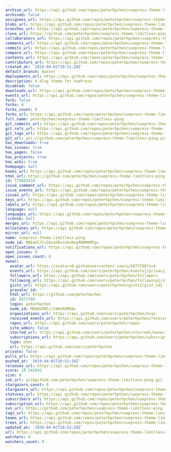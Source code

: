 ```yaml
---
archive_url: https://api.github.com/repos/peterhpchen/vuepress-theme-limitless-ping/{archive_format}{/ref}
archived: false
assignees_url: https://api.github.com/repos/peterhpchen/vuepress-theme-limitless-ping/assignees{/user}
blobs_url: https://api.github.com/repos/peterhpchen/vuepress-theme-limitless-ping/git/blobs{/sha}
branches_url: https://api.github.com/repos/peterhpchen/vuepress-theme-limitless-ping/branches{/branch}
clone_url: https://github.com/peterhpchen/vuepress-theme-limitless-ping.git
collaborators_url: https://api.github.com/repos/peterhpchen/vuepress-theme-limitless-ping/collaborators{/collaborator}
comments_url: https://api.github.com/repos/peterhpchen/vuepress-theme-limitless-ping/comments{/number}
commits_url: https://api.github.com/repos/peterhpchen/vuepress-theme-limitless-ping/commits{/sha}
compare_url: https://api.github.com/repos/peterhpchen/vuepress-theme-limitless-ping/compare/{base}...{head}
contents_url: https://api.github.com/repos/peterhpchen/vuepress-theme-limitless-ping/contents/{+path}
contributors_url: https://api.github.com/repos/peterhpchen/vuepress-theme-limitless-ping/contributors
created_at: '2019-04-01T10:52:20Z'
default_branch: master
deployments_url: https://api.github.com/repos/peterhpchen/vuepress-theme-limitless-ping/deployments
description: A blog theme for VuePress
disabled: false
downloads_url: https://api.github.com/repos/peterhpchen/vuepress-theme-limitless-ping/downloads
events_url: https://api.github.com/repos/peterhpchen/vuepress-theme-limitless-ping/events
fork: false
forks: 0
forks_count: 0
forks_url: https://api.github.com/repos/peterhpchen/vuepress-theme-limitless-ping/forks
full_name: peterhpchen/vuepress-theme-limitless-ping
git_commits_url: https://api.github.com/repos/peterhpchen/vuepress-theme-limitless-ping/git/commits{/sha}
git_refs_url: https://api.github.com/repos/peterhpchen/vuepress-theme-limitless-ping/git/refs{/sha}
git_tags_url: https://api.github.com/repos/peterhpchen/vuepress-theme-limitless-ping/git/tags{/sha}
git_url: git://github.com/peterhpchen/vuepress-theme-limitless-ping.git
has_downloads: true
has_issues: true
has_pages: false
has_projects: true
has_wiki: true
homepage: null
hooks_url: https://api.github.com/repos/peterhpchen/vuepress-theme-limitless-ping/hooks
html_url: https://github.com/peterhpchen/vuepress-theme-limitless-ping
id: 178843418
issue_comment_url: https://api.github.com/repos/peterhpchen/vuepress-theme-limitless-ping/issues/comments{/number}
issue_events_url: https://api.github.com/repos/peterhpchen/vuepress-theme-limitless-ping/issues/events{/number}
issues_url: https://api.github.com/repos/peterhpchen/vuepress-theme-limitless-ping/issues{/number}
keys_url: https://api.github.com/repos/peterhpchen/vuepress-theme-limitless-ping/keys{/key_id}
labels_url: https://api.github.com/repos/peterhpchen/vuepress-theme-limitless-ping/labels{/name}
language: null
languages_url: https://api.github.com/repos/peterhpchen/vuepress-theme-limitless-ping/languages
license: null
merges_url: https://api.github.com/repos/peterhpchen/vuepress-theme-limitless-ping/merges
milestones_url: https://api.github.com/repos/peterhpchen/vuepress-theme-limitless-ping/milestones{/number}
mirror_url: null
name: vuepress-theme-limitless-ping
node_id: MDEwOlJlcG9zaXRvcnkxNzg4NDM0MTg=
notifications_url: https://api.github.com/repos/peterhpchen/vuepress-theme-limitless-ping/notifications{?since,all,participating}
open_issues: 0
open_issues_count: 0
owner:
  avatar_url: https://avatars0.githubusercontent.com/u/6873700?v=4
  events_url: https://api.github.com/users/peterhpchen/events{/privacy}
  followers_url: https://api.github.com/users/peterhpchen/followers
  following_url: https://api.github.com/users/peterhpchen/following{/other_user}
  gists_url: https://api.github.com/users/peterhpchen/gists{/gist_id}
  gravatar_id: ''
  html_url: https://github.com/peterhpchen
  id: 6873700
  login: peterhpchen
  node_id: MDQ6VXNlcjY4NzM3MDA=
  organizations_url: https://api.github.com/users/peterhpchen/orgs
  received_events_url: https://api.github.com/users/peterhpchen/received_events
  repos_url: https://api.github.com/users/peterhpchen/repos
  site_admin: false
  starred_url: https://api.github.com/users/peterhpchen/starred{/owner}{/repo}
  subscriptions_url: https://api.github.com/users/peterhpchen/subscriptions
  type: User
  url: https://api.github.com/users/peterhpchen
private: false
pulls_url: https://api.github.com/repos/peterhpchen/vuepress-theme-limitless-ping/pulls{/number}
pushed_at: '2019-04-01T10:52:20Z'
releases_url: https://api.github.com/repos/peterhpchen/vuepress-theme-limitless-ping/releases{/id}
score: 18.542042
size: 0
ssh_url: git@github.com:peterhpchen/vuepress-theme-limitless-ping.git
stargazers_count: 0
stargazers_url: https://api.github.com/repos/peterhpchen/vuepress-theme-limitless-ping/stargazers
statuses_url: https://api.github.com/repos/peterhpchen/vuepress-theme-limitless-ping/statuses/{sha}
subscribers_url: https://api.github.com/repos/peterhpchen/vuepress-theme-limitless-ping/subscribers
subscription_url: https://api.github.com/repos/peterhpchen/vuepress-theme-limitless-ping/subscription
svn_url: https://github.com/peterhpchen/vuepress-theme-limitless-ping
tags_url: https://api.github.com/repos/peterhpchen/vuepress-theme-limitless-ping/tags
teams_url: https://api.github.com/repos/peterhpchen/vuepress-theme-limitless-ping/teams
trees_url: https://api.github.com/repos/peterhpchen/vuepress-theme-limitless-ping/git/trees{/sha}
updated_at: '2019-04-01T10:52:20Z'
url: https://api.github.com/repos/peterhpchen/vuepress-theme-limitless-ping
watchers: 0
watchers_count: 0
---
```

